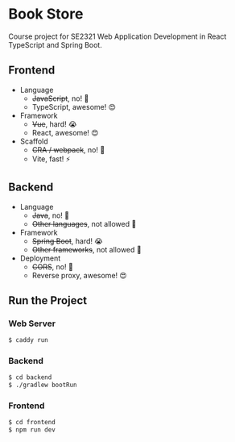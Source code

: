 # Book Store

Course project for SE2321 Web Application Development in React TypeScript and Spring Boot.

## Frontend

- Language
  - ~~JavaScript~~, no! 🤮
  - TypeScript, awesome! 😍
- Framework
  - ~~Vue~~, hard! 😭
  - React, awesome! 😍
- Scaffold
  - ~~CRA / webpack~~, no! 🐢
  - Vite, fast! ⚡️

## Backend

- Language
  - ~~Java~~, no! 🤮
  - ~~Other languages~~, not allowed 🤨
- Framework
  - ~~Spring Boot~~, hard! 😭
  - ~~Other frameworks~~, not allowed 🤨
- Deployment
  - ~~CORS~~, no! 🤮
  - Reverse proxy, awesome! 😍

## Run the Project

### Web Server

```bash
$ caddy run
```

### Backend

```bash
$ cd backend
$ ./gradlew bootRun
```

### Frontend

```bash
$ cd frontend
$ npm run dev
```
